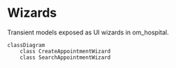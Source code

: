 # Wizards

Transient models exposed as UI wizards in om_hospital.

```mermaid
classDiagram
    class CreateAppointmentWizard
    class SearchAppointmentWizard
```
